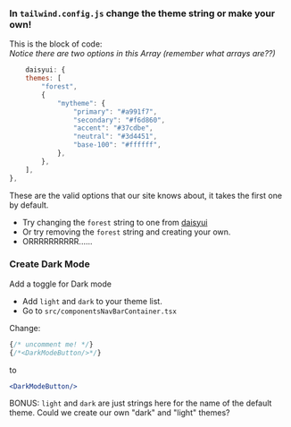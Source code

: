 ### In `tailwind.config.js` change the theme string or make your own!


This is the block of code:  
*Notice there are two options in this Array (remember what arrays are??)*

```javascript
    daisyui: {
    themes: [
        "forest",
        {
            "mytheme": {
                "primary": "#a991f7",
                "secondary": "#f6d860",
                "accent": "#37cdbe",
                "neutral": "#3d4451",
                "base-100": "#ffffff",
            },
        },
    ],
},
```

These are the valid options that our site knows about, it takes the first one by default.
- Try changing the `forest` string to one from [daisyui](https://daisyui.com/docs/themes/)
- Or try removing the `forest` string and creating your own. 
- ORRRRRRRRRR......

### Create Dark Mode

Add a toggle for Dark mode
- Add `light` and `dark` to your theme list.
- Go to `src/componentsNavBarContainer.tsx`

Change:

```jsx
{/* uncomment me! */}
{/*<DarkModeButton/>*/}
```

to 

```jsx
<DarkModeButton/>
```

BONUS: `light` and `dark` are just strings here for the name of the default theme. 
Could we create our own "dark" and "light" themes?
